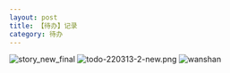 ```yaml
---
layout: post
title: 【待办】记录
category: 待办
---
```

![story_new_final](http://r8s97vm6g.hd-bkt.clouddn.com/img/story_new_final_0317.png)
![todo-220313-2-new.png](http://r8s97vm6g.hd-bkt.clouddn.com/img/todo-220322.png)
![wanshan](http://r8s97vm6g.hd-bkt.clouddn.com/img/wanshan.png)

  




